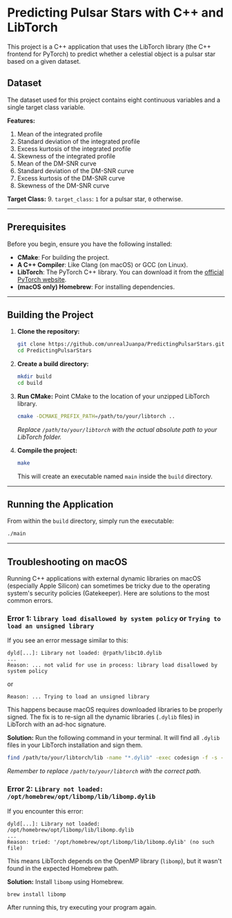 # Predicting Pulsar Stars with C++ and LibTorch

This project is a C++ application that uses the LibTorch library (the C++ frontend for PyTorch) to predict whether a celestial object is a pulsar star based on a given dataset.

## Dataset

The dataset used for this project contains eight continuous variables and a single target class variable.

**Features:**
1.  Mean of the integrated profile
2.  Standard deviation of the integrated profile
3.  Excess kurtosis of the integrated profile
4.  Skewness of the integrated profile
5.  Mean of the DM-SNR curve
6.  Standard deviation of the DM-SNR curve
7.  Excess kurtosis of the DM-SNR curve
8.  Skewness of the DM-SNR curve

**Target Class:**
9.  `target_class`: `1` for a pulsar star, `0` otherwise.

---

## Prerequisites

Before you begin, ensure you have the following installed:
*   **CMake**: For building the project.
*   **A C++ Compiler**: Like Clang (on macOS) or GCC (on Linux).
*   **LibTorch**: The PyTorch C++ library. You can download it from the [official PyTorch website](https://pytorch.org/get-started/locally/).
*   **(macOS only) Homebrew**: For installing dependencies.

---

## Building the Project

1.  **Clone the repository:**
    ```bash
    git clone https://github.com/unrealJuanpa/PredictingPulsarStars.git
    cd PredictingPulsarStars
    ```

2.  **Create a build directory:**
    ```bash
    mkdir build
    cd build
    ```

3.  **Run CMake:**
    Point CMake to the location of your unzipped LibTorch library.
    ```bash
    cmake -DCMAKE_PREFIX_PATH=/path/to/your/libtorch ..
    ```
    *Replace `/path/to/your/libtorch` with the actual absolute path to your LibTorch folder.*

4.  **Compile the project:**
    ```bash
    make
    ```
    This will create an executable named `main` inside the `build` directory.

---

## Running the Application

From within the `build` directory, simply run the executable:
```bash
./main
```

---

## Troubleshooting on macOS

Running C++ applications with external dynamic libraries on macOS (especially Apple Silicon) can sometimes be tricky due to the operating system's security policies (Gatekeeper). Here are solutions to the most common errors.

### Error 1: `library load disallowed by system policy` or `Trying to load an unsigned library`

If you see an error message similar to this:
```
dyld[...]: Library not loaded: @rpath/libc10.dylib
...
Reason: ... not valid for use in process: library load disallowed by system policy
```
or
```
Reason: ... Trying to load an unsigned library
```

This happens because macOS requires downloaded libraries to be properly signed. The fix is to re-sign all the dynamic libraries (`.dylib` files) in LibTorch with an ad-hoc signature.

**Solution:** Run the following command in your terminal. It will find all `.dylib` files in your LibTorch installation and sign them.

```bash
find /path/to/your/libtorch/lib -name "*.dylib" -exec codesign -f -s - {} \;
```
*Remember to replace `/path/to/your/libtorch` with the correct path.*

### Error 2: `Library not loaded: /opt/homebrew/opt/libomp/lib/libomp.dylib`

If you encounter this error:
```
dyld[...]: Library not loaded: /opt/homebrew/opt/libomp/lib/libomp.dylib
...
Reason: tried: '/opt/homebrew/opt/libomp/lib/libomp.dylib' (no such file)
```

This means LibTorch depends on the OpenMP library (`libomp`), but it wasn't found in the expected Homebrew path.

**Solution:** Install `libomp` using Homebrew.

```bash
brew install libomp
```

After running this, try executing your program again.
